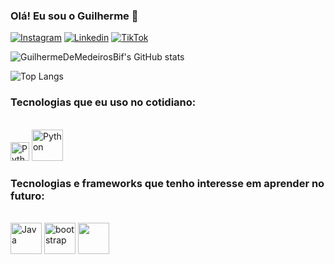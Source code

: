 ### Olá! Eu sou o Guilherme 👋

[![Instagram](https://img.shields.io/badge/Instagram-E4405F?style=for-the-badge&logo=instagram&logoColor=white)](https://www.instagram.com/guilhermebif_/)
[![Linkedin](https://img.shields.io/badge/LinkedIn-0077B5?style=for-the-badge&logo=linkedin&logoColor=white)](https://www.linkedin.com/in/guilherme-de-medeiros-bif-b3a0b2302/)
[![TikTok](https://img.shields.io/badge/TikTok-000000?style=for-the-badge&logo=tiktok&logoColor=white)](https://www.tiktok.com/@justdev.py?lang=pt-BR)

![GuilhermeDeMedeirosBif's GitHub stats](https://github-readme-stats.vercel.app/api?username=GuilhermeDeMedeirosBif&show_icons=true&theme=radical)

![Top Langs](https://github-readme-stats.vercel.app/api/top-langs/?username=GuilhermeDeMedeirosBif&layout=compact&theme=radical)

### Tecnologias que eu uso no cotidiano:
<div style="display: inline_block"><br/>
        <img aling="center" alt="Python" height="30" src="https://img.shields.io/badge/Python-3776AB?style=for-the-badge&logo=python&logoColor=white">
        <img aling="center" alt="Python" height="50" src="https://img.shields.io/badge/MySQL-00000F?style=for-the-badge&logo=mysql&logoColor=white">
</div>

### Tecnologias e frameworks que tenho interesse em aprender no futuro:
<div style="display: inline_block"><br/>
        <img aling="center" alt="Java" height="50" src="https://img.shields.io/badge/Java-ED8B00?style=for-the-badge&logo=openjdk&logoColor=white">
        <img aling="center" alt="bootstrap" height="50" src="https://img.shields.io/badge/Bootstrap-563D7C?style=for-the-badge&logo=bootstrap&logoColor=white">
        <img aling="center" alt="" height="50" src="">
</div>